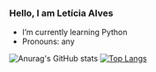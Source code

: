 ### Hello, I am Letícia Alves


-  I’m currently learning Python
-  Pronouns: any

![Anurag's GitHub stats](https://github-readme-stats.vercel.app/api?username=LeticiaAlvesS64&show_icons=false&theme=tokyonight)
[![Top Langs](https://github-readme-stats.vercel.app/api/top-langs/?username=LeticiaAlvesS64&layout=compact)](https://github.com/LeticiaAlvesS64/github-readme-stats)
